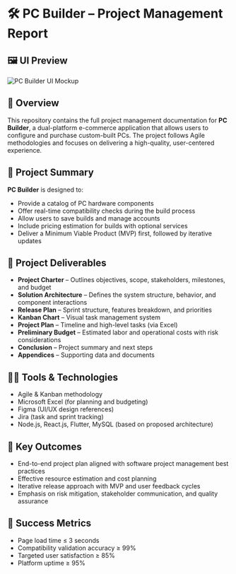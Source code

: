 # 🛠️ PC Builder – Project Management Report
## 🖼️ UI Preview

![PC Builder UI Mockup](src/ui/pc-builder-ui.png)

## 📘 Overview
This repository contains the full project management documentation for **PC Builder**, a dual-platform e-commerce application that allows users to configure and purchase custom-built PCs. The project follows Agile methodologies and focuses on delivering a high-quality, user-centered experience.

## 🚀 Project Summary
**PC Builder** is designed to:
- Provide a catalog of PC hardware components
- Offer real-time compatibility checks during the build process
- Allow users to save builds and manage accounts
- Include pricing estimation for builds with optional services
- Deliver a Minimum Viable Product (MVP) first, followed by iterative updates

## 📁 Project Deliverables
- **Project Charter** – Outlines objectives, scope, stakeholders, milestones, and budget  
- **Solution Architecture** – Defines the system structure, behavior, and component interactions  
- **Release Plan** – Sprint structure, features breakdown, and priorities  
- **Kanban Chart** – Visual task management system  
- **Project Plan** – Timeline and high-level tasks (via Excel)  
- **Preliminary Budget** – Estimated labor and operational costs with risk considerations  
- **Conclusion** – Project summary and next steps  
- **Appendices** – Supporting data and documents  

## 🧑‍💻 Tools & Technologies
- Agile & Kanban methodology  
- Microsoft Excel (for planning and budgeting)  
- Figma (UI/UX design references)  
- Jira (task and sprint tracking)  
- Node.js, React.js, Flutter, MySQL (based on proposed architecture)

## 🎯 Key Outcomes
- End-to-end project plan aligned with software project management best practices  
- Effective resource estimation and cost planning  
- Iterative release approach with MVP and user feedback cycles  
- Emphasis on risk mitigation, stakeholder communication, and quality assurance  

## 📌 Success Metrics
- Page load time ≤ 3 seconds  
- Compatibility validation accuracy ≥ 99%  
- Targeted user satisfaction ≥ 85%  
- Platform uptime ≥ 95%  


